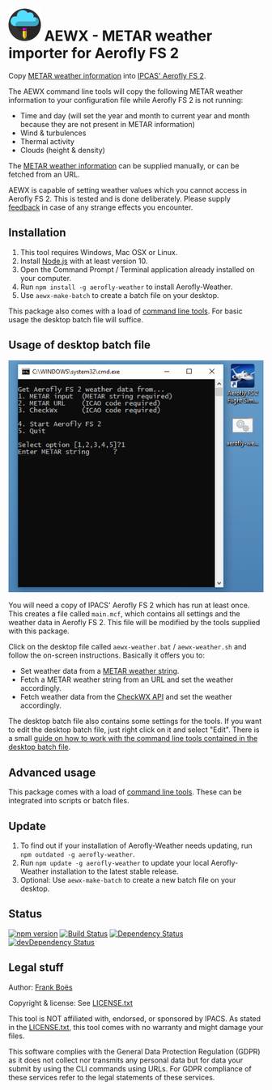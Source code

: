 ![](docs/favicon-64x64.png) AEWX - METAR weather importer for Aerofly FS 2
==================================================

Copy [METAR weather information](docs/metar.md) into [IPCAS' Aerofly FS 2](https://www.aerofly.com/).

The AEWX command line tools will copy the following METAR weather information to your configuration file while Aerofly FS 2 is not running:

* Time and day (will set the year and month to current year and month because they are not present in METAR information)
* Wind & turbulences
* Thermal activity
* Clouds (height & density)

The [METAR weather information](docs/metar.md) can be supplied manually, or can be fetched from an URL.

AEWX is capable of setting weather values which you cannot access in Aerofly FS 2. This is tested and is done deliberately. Please supply [feedback](https://github.com/fboes/aerofly-weather/issues) in case of any strange effects you encounter.

Installation
------------

1. This tool requires Windows, Mac OSX or Linux.
1. Install [Node.js](https://nodejs.org/) with at least version 10.
1. Open the Command Prompt / Terminal application already installed on your computer.
1. Run `npm install -g aerofly-weather` to install Aerofly-Weather.
1. Use `aewx-make-batch` to create a batch file on your desktop.

This package also comes with a load of [command line tools](docs/command-line.md). For basic usage the desktop batch file will suffice.

Usage of desktop batch file
---------------------------

![](docs/aerofly-weather-desktop.png)

You will need a copy of IPACS' Aerofly FS 2 which has run at least once. This creates a file called `main.mcf`, which contains all settings and the weather data in Aerofly FS 2. This file will be modified by the tools supplied with this package.

Click on the desktop file called `aewx-weather.bat` / `aewx-weather.sh` and follow the on-screen instructions. Basically it offers you to:

* Set weather data from a [METAR weather string](docs/metar.md).
* Fetch a METAR weather string from an URL and set the weather accordingly.
* Fetch weather data from the [CheckWX API](https://www.checkwx.com/) and set the weather accordingly.

The desktop batch file also contains some settings for the tools. If you want to edit the desktop batch file, just right click on it and select "Edit". There is a small [guide on how to work with the command line tools contained in the desktop batch file](docs/command-line.md).

Advanced usage
--------------

This package comes with a load of [command line tools](docs/command-line.md). These can be integrated into scripts or batch files.

Update
------

1. To find out if your installation of Aerofly-Weather needs updating, run `npm outdated -g aerofly-weather`.
2. Run `npm update -g aerofly-weather` to update your local Aerofly-Weather installation to the latest stable release.
3. Optional: Use `aewx-make-batch` to create a new batch file on your desktop.

Status
-------

[![npm version](https://badge.fury.io/js/aerofly-weather.svg)](https://badge.fury.io/js/aerofly-weather)
[![Build Status](https://travis-ci.org/fboes/aerofly-weather.svg?branch=master)](https://travis-ci.org/fboes/aerofly-weather)
[![Dependency Status](https://david-dm.org/fboes/aerofly-weather/status.svg)](https://david-dm.org/fboes/aerofly-weather)
[![devDependency Status](https://david-dm.org/fboes/aerofly-weather/dev-status.svg)](https://david-dm.org/fboes/aerofly-weather?type=dev)

Legal stuff
-----------

Author: [Frank Boës](http://3960.org)

Copyright & license: See [LICENSE.txt](LICENSE.txt)

This tool is NOT affiliated with, endorsed, or sponsored by IPACS. As stated in the [LICENSE.txt](LICENSE.txt), this tool comes with no warranty and might damage your files.

This software complies with the General Data Protection Regulation (GDPR) as it does not collect nor transmits any personal data but for data your submit by using the CLI commands using URLs. For GDPR compliance of these services refer to the legal statements of these services.
